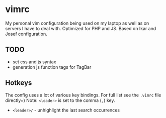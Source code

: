 # vimrc

My personal vim configuration being used on my laptop as well as on servers I
have to deal with. Optimized for PHP and JS. Based on Ikar and Josef configuration.

## TODO
 - set css and js syntax
 - generation js function tags for TagBar

## Hotkeys

The config uses a lot of various key bindings. For full list see the `.vimrc` file directly=)
Note: `<leader>` is set to the comma (`,`) key.

 - `<leader>/` - unhighlight the last search occurrences
